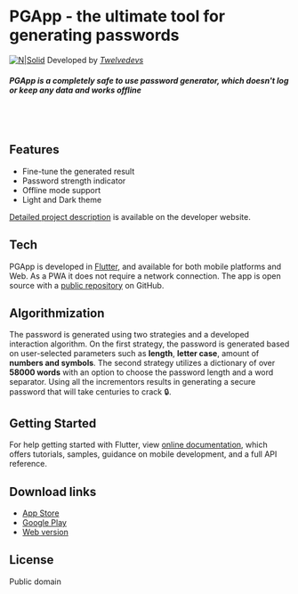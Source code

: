 # PGApp - the ultimate tool for generating passwords

[![N|Solid](https://i.postimg.cc/kXgv068P/PGApp-Hero.png)](https://twelvedevs.com/portfolio/pgapp)
Developed by [_Twelvedevs_](https://twelvedevs.com/)

##### PGApp is a completely safe to use password generator, which doesn't log or keep any data and works offline

<br>
<br>

## Features

- Fine-tune the generated result
- Password strength indicator
- Offline mode support
- Light and Dark theme

[Detailed project description](https://twelvedevs.com/portfolio/pgapp) is available on the developer website.

## Tech

PGApp is developed in [Flutter](https://flutter.dev/), and available for both mobile platforms and Web. As a PWA it does
not require a network connection. The app is open source with a [public repository](https://github.com/twelvedevs/pgapp)
on GitHub.

## Algorithmization

The password is generated using two strategies and a developed interaction algorithm. On the first strategy, the
password is generated based on user-selected parameters such as **length**, **letter case**, amount of **numbers and
symbols**. The second strategy utilizes a dictionary of over **58000 words** with an option to choose the password
length and a word separator. Using all the incrementors results in generating a secure password that will take centuries
to crack 🔒.

## Getting Started

For help getting started with Flutter, view [online documentation](https://flutter.dev/docs), which offers tutorials,
samples, guidance on mobile development, and a full API reference.

## Download links

- [App Store](https://apps.apple.com/app/pgapp-password-generator-app)
- [Google Play](https://play.google.com/store/apps/details?id=com.twelvedevs.pgapp)
- [Web version](https://pgapp.twelvedevs.com/)

## License

Public domain
